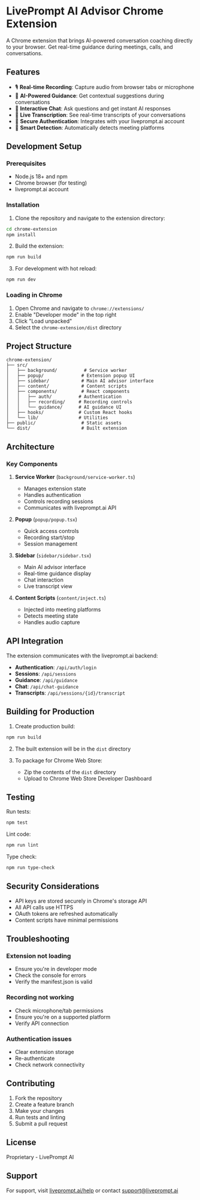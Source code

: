 # LivePrompt AI Advisor Chrome Extension

A Chrome extension that brings AI-powered conversation coaching directly to your browser. Get real-time guidance during meetings, calls, and conversations.

## Features

- 🎙️ **Real-time Recording**: Capture audio from browser tabs or microphone
- 🤖 **AI-Powered Guidance**: Get contextual suggestions during conversations
- 💬 **Interactive Chat**: Ask questions and get instant AI responses
- 📝 **Live Transcription**: See real-time transcripts of your conversations
- 🔐 **Secure Authentication**: Integrates with your liveprompt.ai account
- 🎯 **Smart Detection**: Automatically detects meeting platforms

## Development Setup

### Prerequisites

- Node.js 18+ and npm
- Chrome browser (for testing)
- liveprompt.ai account

### Installation

1. Clone the repository and navigate to the extension directory:
```bash
cd chrome-extension
npm install
```

2. Build the extension:
```bash
npm run build
```

3. For development with hot reload:
```bash
npm run dev
```

### Loading in Chrome

1. Open Chrome and navigate to `chrome://extensions/`
2. Enable "Developer mode" in the top right
3. Click "Load unpacked"
4. Select the `chrome-extension/dist` directory

## Project Structure

```
chrome-extension/
├── src/
│   ├── background/          # Service worker
│   ├── popup/              # Extension popup UI
│   ├── sidebar/            # Main AI advisor interface
│   ├── content/            # Content scripts
│   ├── components/         # React components
│   │   ├── auth/          # Authentication
│   │   ├── recording/     # Recording controls
│   │   └── guidance/      # AI guidance UI
│   ├── hooks/             # Custom React hooks
│   └── lib/               # Utilities
├── public/                 # Static assets
└── dist/                   # Built extension
```

## Architecture

### Key Components

1. **Service Worker** (`background/service-worker.ts`)
   - Manages extension state
   - Handles authentication
   - Controls recording sessions
   - Communicates with liveprompt.ai API

2. **Popup** (`popup/popup.tsx`)
   - Quick access controls
   - Recording start/stop
   - Session management

3. **Sidebar** (`sidebar/sidebar.tsx`)
   - Main AI advisor interface
   - Real-time guidance display
   - Chat interaction
   - Live transcript view

4. **Content Scripts** (`content/inject.ts`)
   - Injected into meeting platforms
   - Detects meeting state
   - Handles audio capture

## API Integration

The extension communicates with the liveprompt.ai backend:

- **Authentication**: `/api/auth/login`
- **Sessions**: `/api/sessions`
- **Guidance**: `/api/guidance`
- **Chat**: `/api/chat-guidance`
- **Transcripts**: `/api/sessions/{id}/transcript`

## Building for Production

1. Create production build:
```bash
npm run build
```

2. The built extension will be in the `dist` directory

3. To package for Chrome Web Store:
   - Zip the contents of the `dist` directory
   - Upload to Chrome Web Store Developer Dashboard

## Testing

Run tests:
```bash
npm test
```

Lint code:
```bash
npm run lint
```

Type check:
```bash
npm run type-check
```

## Security Considerations

- API keys are stored securely in Chrome's storage API
- All API calls use HTTPS
- OAuth tokens are refreshed automatically
- Content scripts have minimal permissions

## Troubleshooting

### Extension not loading
- Ensure you're in developer mode
- Check the console for errors
- Verify the manifest.json is valid

### Recording not working
- Check microphone/tab permissions
- Ensure you're on a supported platform
- Verify API connection

### Authentication issues
- Clear extension storage
- Re-authenticate
- Check network connectivity

## Contributing

1. Fork the repository
2. Create a feature branch
3. Make your changes
4. Run tests and linting
5. Submit a pull request

## License

Proprietary - LivePrompt AI

## Support

For support, visit [liveprompt.ai/help](https://liveprompt.ai/help) or contact support@liveprompt.ai